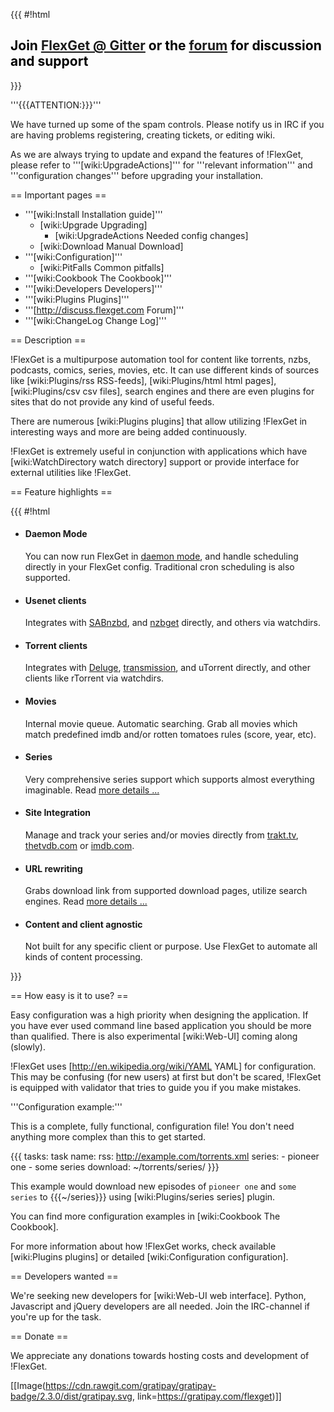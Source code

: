 {{{
#!html
<h2 style="text-align: left; color: #000">Join <a href="https://gitter.im/Flexget/Flexget">FlexGet @ Gitter</a> or the <a href="http://discuss.flexget.com">forum</a> for discussion and support</font></h2>
}}}

'''{{{ATTENTION:}}}'''

  We have turned up some of the spam controls. Please notify us in IRC if you are having problems registering, creating tickets, or editing wiki.

  As we are always trying to update and expand the features of !FlexGet, please refer to '''[wiki:UpgradeActions]''' for '''relevant information''' and '''configuration changes''' before upgrading your installation. 


== Important pages ==

 * '''[wiki:Install Installation guide]'''
   * [wiki:Upgrade Upgrading]
     * [wiki:UpgradeActions Needed config changes]
   * [wiki:Download Manual Download]
 * '''[wiki:Configuration]'''
   * [wiki:PitFalls Common pitfalls]
 * '''[wiki:Cookbook The Cookbook]'''
 * '''[wiki:Developers Developers]'''
 * '''[wiki:Plugins Plugins]'''
 * '''[http://discuss.flexget.com Forum]'''
 * '''[wiki:ChangeLog Change Log]'''


== Description ==

!FlexGet is a multipurpose automation tool for content like torrents, nzbs, podcasts, comics, series, movies, etc. It can use different kinds of sources like [wiki:Plugins/rss RSS-feeds], [wiki:Plugins/html html pages], [wiki:Plugins/csv csv files], search engines and there are even plugins for sites that do not provide any kind of useful feeds.

There are numerous [wiki:Plugins plugins] that allow utilizing !FlexGet in interesting ways and more are being added continuously.

!FlexGet is extremely useful in conjunction with applications which have [wiki:WatchDirectory watch directory] support or provide interface for external utilities like !FlexGet.


== Feature highlights ==

{{{
#!html
<ul id="features">
  <li>
    <h4>Daemon Mode</h4>
    <p>
       You can now run FlexGet in <a href="http://flexget.com/wiki/Daemon">daemon mode</a>, and handle scheduling directly in your FlexGet config. Traditional cron scheduling is also supported.
    </p>
  </li>
  <li>
    <h4>Usenet clients</h4>
    <p>
       Integrates with <a href="http://sabnzbd.org/">SABnzbd</a>, and <a href="http://nzbget.sourceforge.net/">nzbget</a> directly, and others via watchdirs.
    </p>
  </li>
  <li>
    <h4>Torrent clients</h4>
    <p>
       Integrates with <a href="http://deluge-torrent.org/">Deluge</a>, <a href="http://www.transmissionbt.com/">transmission</a>, and uTorrent directly, and other clients like rTorrent via watchdirs.
    </p>
  </li>
  <li>
    <h4>Movies</h4>
    <p>
       Internal movie queue. Automatic searching. Grab all movies which match predefined imdb and/or rotten tomatoes rules (score, year, etc).
    </p>
  </li>
  <li>
    <h4>Series</h4>
    <p>
      Very comprehensive series support which supports almost everything imaginable. Read <a href="http://flexget.com/wiki/Plugins/series">more details ...</a>
    </p>
  </li>
  <li>
    <h4>Site Integration</h4>
    <p>
       Manage and track your series and/or movies directly from <a href="http://trakt.tv/">trakt.tv</a>, <a href="http://thetvdb.com">thetvdb.com</a> or <a href="http://imdb.com">imdb.com</a>.
    </p>
  </li>
  <li>
    <h4>URL rewriting</h4>
    <p>
       Grabs download link from supported download pages, utilize search engines. Read <a href="http://flexget.com/wiki/URLRewriters">more details ...</a>
    </p>
  </li>
  <li>
    <h4>Content and client agnostic</h4>
    <p>
       Not built for any specific client or purpose. Use FlexGet to automate all kinds of content processing.
    </p>
  </li>
</ul>
<div style="clear:left;"/>
}}}


== How easy is it to use? ==

Easy configuration was a high priority when designing the application. If you have ever used command line based application you should be more than qualified. There is also experimental [wiki:Web-UI] coming along (slowly).

!FlexGet uses [http://en.wikipedia.org/wiki/YAML YAML] for configuration. This may be confusing (for new users) at first but don't be scared, !FlexGet is equipped with validator that tries to guide you if you make mistakes.

'''Configuration example:''' 

This is a complete, fully functional, configuration file! You don't need anything more complex than this to get started.

{{{
tasks:
  task name:
    rss: http://example.com/torrents.xml
    series:
      - pioneer one
      - some series
    download: ~/torrents/series/
}}}

This example would download new episodes of `pioneer one` and `some series` to {{{~/series}}} using [wiki:Plugins/series series] plugin.

You can find more configuration examples in [wiki:Cookbook The Cookbook].

For more information about how !FlexGet works, check available [wiki:Plugins plugins] or detailed [wiki:Configuration configuration].


== Developers wanted ==

We're seeking new developers for [wiki:Web-UI web interface]. Python, Javascript and jQuery developers are all needed. Join the IRC-channel if you're up for the task.

== Donate ==

We appreciate any donations towards hosting costs and development of !FlexGet.

[[Image(https://cdn.rawgit.com/gratipay/gratipay-badge/2.3.0/dist/gratipay.svg, link=https://gratipay.com/flexget)]]